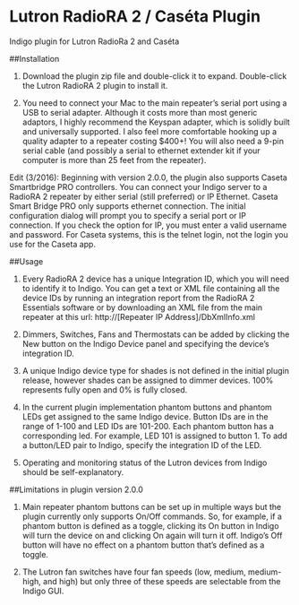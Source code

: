 # Lutron RadioRA 2 / Caséta Plugin
Indigo plugin for Lutron RadioRa 2 and  Caséta

##Installation

1. Download the plugin zip file and double-click it to expand. Double-click the Lutron RadioRA 2 plugin to install it.

2. You need to connect your Mac to the main repeater’s serial port using a USB to serial adapter.  Although it costs more than most generic adaptors, I highly recommend the Keyspan adapter, which is solidly built and universally supported.  I also feel more comfortable hooking up a quality adapter to a repeater costing $400+!  You will also need a 9-pin serial cable (and possibly a serial to ethernet extender kit if your computer is more than 25 feet from the repeater).

Edit (3/2016):  Beginning with version 2.0.0, the plugin also supports Caseta Smartbridge PRO controllers.  You can connect your Indigo server to a RadioRA 2 repeater by either serial (still preferred) or IP Ethernet. Caseta Smart Bridge PRO only supports ethernet connection. The initial configuration dialog will prompt you to specify a serial port or IP connection. If you check the option for IP, you must enter a valid username and password. For Caseta systems, this is the telnet login, not the login you use for the Caseta app.

##Usage

1. Every RadioRA 2 device has a unique Integration ID, which you will need to identify it to Indigo.  You can get a text or XML file containing all the device IDs by running an integration report from the RadioRA 2 Essentials software or by downloading an XML file from the main repeater at this url: http://[Repeater IP Address]/DbXmlInfo.xml

2. Dimmers, Switches,  Fans and Thermostats can be added by clicking the New button on the Indigo Device panel and specifying the device’s integration ID.

3. A unique Indigo device type for shades is not defined in the initial plugin release, however shades can be assigned to dimmer devices.  100% represents fully open and 0% is fully closed.

4. In the current plugin implementation phantom buttons and phantom LEDs get assigned to the same Indigo device.  Button IDs are in the range of 1-100 and LED IDs are 101-200.  Each phantom button has a corresponding led.  For example, LED 101 is assigned to button 1.  To add a button/LED pair to Indigo, specify the integration ID of the LED.

5. Operating and monitoring status of the Lutron devices from Indigo should be self-explanatory.

##Limitations in plugin version 2.0.0

1. Main repeater phantom buttons can be set up in multiple ways but the plugin currently only supports On/Off commands.  So, for example, if a phantom button is defined as a toggle, clicking its On button in Indigo will turn the device on and clicking On again will turn it off.  Indigo’s Off button will have no effect on a phantom button that’s defined as a toggle.

1. The Lutron fan switches have four fan speeds (low, medium, medium-high, and high) but only three of these speeds are selectable from the Indigo GUI.
